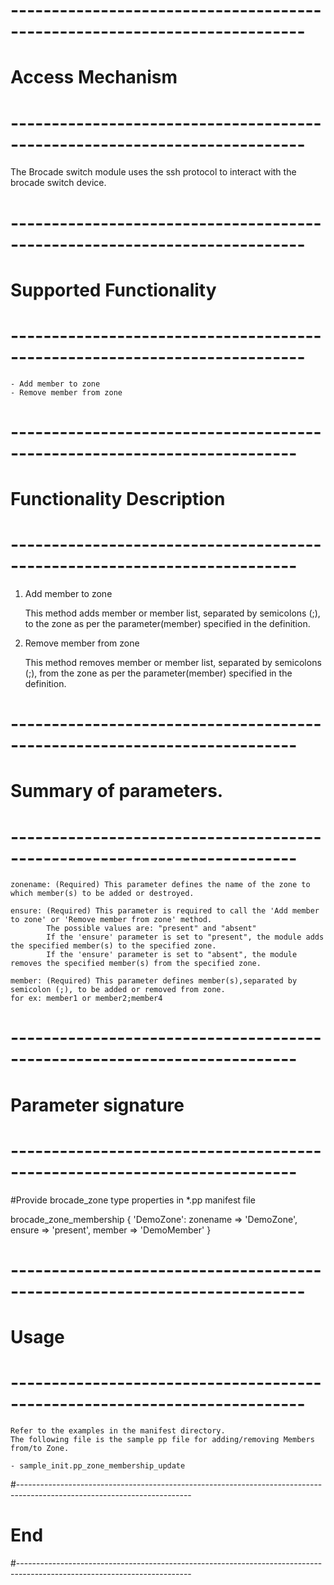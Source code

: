 # --------------------------------------------------------------------------
# Access Mechanism 
# --------------------------------------------------------------------------

The Brocade switch module uses the ssh protocol to interact with the brocade switch device.

# --------------------------------------------------------------------------
#  Supported Functionality
# --------------------------------------------------------------------------

	- Add member to zone
	- Remove member from zone

# -------------------------------------------------------------------------
# Functionality Description
# -------------------------------------------------------------------------


  1. Add member to zone

     This method adds member or member list, separated by semicolons (;), to the zone as per the parameter(member) specified in the definition.	  
   
  2. Remove member from zone

     This method removes member or member list, separated by semicolons (;), from the zone as per the parameter(member) specified in the definition.	
	 

# -------------------------------------------------------------------------
# Summary of parameters.
# -------------------------------------------------------------------------

    zonename: (Required) This parameter defines the name of the zone to which member(s) to be added or destroyed.

	ensure: (Required) This parameter is required to call the 'Add member to zone' or 'Remove member from zone' method.
            The possible values are: "present" and "absent"
            If the 'ensure' parameter is set to "present", the module adds the specified member(s) to the specified zone.
            If the 'ensure' parameter is set to "absent", the module removes the specified member(s) from the specified zone.

    member: (Required) This parameter defines member(s),separated by semicolon (;), to be added or removed from zone.
	for ex: member1 or member2;member4
    

# -------------------------------------------------------------------------
# Parameter signature 
# -------------------------------------------------------------------------

#Provide brocade_zone type properties in *.pp manifest file

  brocade_zone_membership { 'DemoZone':
    zonename  => 'DemoZone',
	ensure	   => 'present',
    member         => 'DemoMember'
  }

# --------------------------------------------------------------------------
# Usage
# --------------------------------------------------------------------------
    Refer to the examples in the manifest directory.
    The following file is the sample pp file for adding/removing Members from/to Zone.

    - sample_init.pp_zone_membership_update
    
	
#-------------------------------------------------------------------------------------------------------------------------
# End
#-------------------------------------------------------------------------------------------------------------------------	
